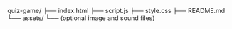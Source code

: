 quiz-game/
├── index.html
├── script.js
├── style.css
├── README.md
└── assets/
    └── (optional image and sound files)
